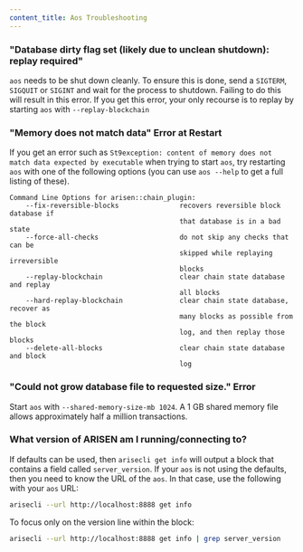 ```yaml
---
content_title: Aos Troubleshooting
---
```


### "Database dirty flag set (likely due to unclean shutdown): replay required"

`aos` needs to be shut down cleanly. To ensure this is done, send a `SIGTERM`, `SIGQUIT` or `SIGINT` and wait for the process to shutdown. Failing to do this will result in this error. If you get this error, your only recourse is to replay by starting `aos` with `--replay-blockchain` 

### "Memory does not match data" Error at Restart

If you get an error such as `St9exception: content of memory does not match data expected by executable` when trying to start `aos`, try restarting `aos` with one of the following options (you can use `aos --help` to get a full listing of these).

```
Command Line Options for arisen::chain_plugin:
    --fix-reversible-blocks               recovers reversible block database if 
                                          that database is in a bad state
    --force-all-checks                    do not skip any checks that can be 
                                          skipped while replaying irreversible 
                                          blocks
    --replay-blockchain                   clear chain state database and replay 
                                          all blocks
    --hard-replay-blockchain              clear chain state database, recover as 
                                          many blocks as possible from the block 
                                          log, and then replay those blocks
    --delete-all-blocks                   clear chain state database and block 
                                          log
```

### "Could not grow database file to requested size." Error

Start `aos` with `--shared-memory-size-mb 1024`. A 1 GB shared memory file allows approximately half a million transactions.

### What version of ARISEN am I running/connecting to?

If defaults can be used, then `arisecli get info` will output a block that contains a field called `server_version`.  If your `aos` is not using the defaults, then you need to know the URL of the `aos`. In that case, use the following with your `aos` URL:

```sh
arisecli --url http://localhost:8888 get info
```

To focus only on the version line within the block:

```sh
arisecli --url http://localhost:8888 get info | grep server_version
```
